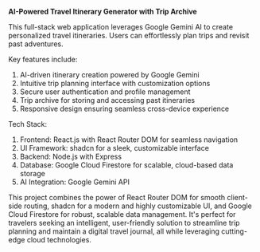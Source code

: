 **AI-Powered Travel Itinerary Generator with Trip Archive**


This full-stack web application leverages Google Gemini AI to create personalized travel itineraries. Users can effortlessly plan trips and revisit past adventures. 

Key features include:
1. AI-driven itinerary creation powered by Google Gemini
2. Intuitive trip planning interface with customization options
3. Secure user authentication and profile management
4. Trip archive for storing and accessing past itineraries
5. Responsive design ensuring seamless cross-device experience

Tech Stack:
1. Frontend: React.js with React Router DOM for seamless navigation
2. UI Framework: shadcn for a sleek, customizable interface
3. Backend: Node.js with Express
4. Database: Google Cloud Firestore for scalable, cloud-based data storage
5. AI Integration: Google Gemini API


This project combines the power of React Router DOM for smooth client-side routing, shadcn for a modern and highly customizable UI, and Google Cloud Firestore for robust, scalable data management. It's perfect for travelers seeking an intelligent, user-friendly solution to streamline trip planning and maintain a digital travel journal, all while leveraging cutting-edge cloud technologies.
